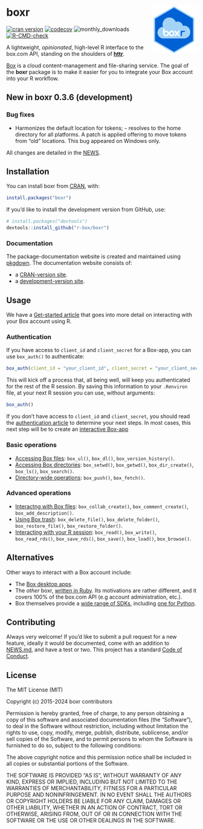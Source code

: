 
<!-- README.md is generated from README.Rmd. Please edit that file -->

# boxr <img src="man/figures/logo.png" align="right" alt="" width="120" />

<!-- badges: start -->

[![cran
version](https://www.r-pkg.org/badges/version/boxr)](https://CRAN.R-project.org/package=boxr)
[![codecov](https://codecov.io/gh/r-box/boxr/branch/main/graph/badge.svg?token=eeGrWfmg4P)](https://codecov.io/gh/r-box/boxr)
![monthly_downloads](https://cranlogs.r-pkg.org/badges/boxr)
[![R-CMD-check](https://github.com/r-box/boxr/actions/workflows/R-CMD-check.yaml/badge.svg)](https://github.com/r-box/boxr/actions/workflows/R-CMD-check.yaml)
<!-- badges: end -->

A lightweight, *opinionated*, high-level R interface to the box.com API,
standing on the shoulders of **[httr](https://github.com/r-lib/httr)**.

[Box](https://www.box.com) is a cloud content-management and
file-sharing service. The goal of the **boxr** package is to make it
easier for you to integrate your Box account into your R workflow.

## New in boxr 0.3.6 (development)

### Bug fixes

- Harmonizes the default location for tokens; `~` resolves to the home
  directory for all platforms. A patch is applied offering to move
  tokens from “old” locations. This bug appeared on Windows only.

All changes are detailed in the
[NEWS](https://r-box.github.io/boxr/news/).

## Installation

You can install boxr from
[CRAN](https://CRAN.R-project.org/package=boxr), with:

``` r
install.packages("boxr")
```

If you’d like to install the development version from GitHub, use:

``` r
# install.packages("devtools")
devtools::install_github("r-box/boxr")
```

### Documentation

The package-documentation website is created and maintained using
[pkgdown](https://pkgdown.r-lib.org). The documentation website consists
of:

- a [CRAN-version site](https://r-box.github.io/boxr/).
- a [development-version site](https://r-box.github.io/boxr/dev/).

## Usage

We have a [Get-started
article](https://r-box.github.io/boxr/articles/boxr.html) that goes into
more detail on interacting with your Box account using R.

### Authentication

If you have access to `client_id` and `client_secret` for a Box-app, you
can use `box_auth()` to authenticate:

``` r
box_auth(client_id = "your_client_id", client_secret = "your_client_secret")
```

This will kick off a process that, all being well, will keep you
authenticated for the rest of the R session. By saving this information
to your `.Renviron` file, at your next R session you can use, without
arguments:

``` r
box_auth()
```

If you don’t have access to `client_id` and `client_secret`, you should
read the [authentication
article](https://r-box.github.io/boxr/articles/boxr-apps.html) to
determine your next steps. In most cases, this next step will be to
create an [interactive
Box-app](https://r-box.github.io/boxr/articles/boxr-app-interactive.html)

### Basic operations

- [Accessing Box
  files](https://r-box.github.io/boxr/articles/boxr.html#files):
  `box_ul()`, `box_dl()`, `box_version_history()`.
- [Accessing Box
  directories](https://r-box.github.io/boxr/articles/boxr.html#directories):
  `box_setwd()`, `box_getwd()`, `box_dir_create()`, `box_ls()`,
  `box_search()`.
- [Directory-wide
  operations](https://r-box.github.io/boxr/articles/boxr.html#directory-wide-operations):
  `box_push()`, `box_fetch()`.

### Advanced operations

- [Interactng with Box
  files](https://r-box.github.io/boxr/articles/boxr.html#box-file-interaction):
  `box_collab_create()`, `box_comment_create()`,
  `box_add_description()`.
- [Using Box
  trash](https://r-box.github.io/boxr/articles/boxr.html#using-box-trash):
  `box_delete_file()`, `box_delete_folder()`, `box_restore_file()`,
  `box_restore_folder()`.
- [Interacting with your R
  session](https://r-box.github.io/boxr/articles/boxr.html#interacting-with-your-r-session):
  `box_read()`, `box_write()`, `box_read_rds()`, `box_save_rds()`,
  `box_save()`, `box_load()`, `box_browse()`.

## Alternatives

Other ways to interact with a Box account include:

- The [Box desktop apps](https://www.box.com/resources/downloads).
- The *other* boxr, [written in
  Ruby](https://github.com/cburnette/boxr). Its motivations are rather
  different, and it covers 100% of the box.com API (e.g account
  administration, etc.).
- Box themselves provide a [wide range of SDKs](https://github.com/box),
  including [one for Python](https://github.com/box/box-python-sdk).

## Contributing

Always very welcome! If you’d like to submit a pull request for a new
feature, ideally it would be documented, come with an addition to
[NEWS.md](https://r-box.github.io/boxr/news/), and have a test or two.
This project has a standard [Code of
Conduct](https://r-box.github.io/boxr/CONDUCT.html).

## License

The MIT License (MIT)

Copyright (c) 2015-2024 boxr contributors

Permission is hereby granted, free of charge, to any person obtaining a
copy of this software and associated documentation files (the
“Software”), to deal in the Software without restriction, including
without limitation the rights to use, copy, modify, merge, publish,
distribute, sublicense, and/or sell copies of the Software, and to
permit persons to whom the Software is furnished to do so, subject to
the following conditions:

The above copyright notice and this permission notice shall be included
in all copies or substantial portions of the Software.

THE SOFTWARE IS PROVIDED “AS IS”, WITHOUT WARRANTY OF ANY KIND, EXPRESS
OR IMPLIED, INCLUDING BUT NOT LIMITED TO THE WARRANTIES OF
MERCHANTABILITY, FITNESS FOR A PARTICULAR PURPOSE AND NONINFRINGEMENT.
IN NO EVENT SHALL THE AUTHORS OR COPYRIGHT HOLDERS BE LIABLE FOR ANY
CLAIM, DAMAGES OR OTHER LIABILITY, WHETHER IN AN ACTION OF CONTRACT,
TORT OR OTHERWISE, ARISING FROM, OUT OF OR IN CONNECTION WITH THE
SOFTWARE OR THE USE OR OTHER DEALINGS IN THE SOFTWARE.
